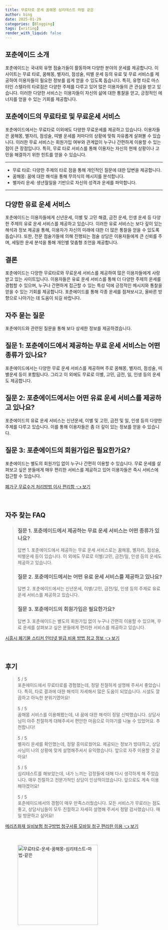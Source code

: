 ```yaml
---
title: 무료타로 운세 꿈해몽 심리테스트 마법 같은
author: bing
date: 2025-01-29
categories: [Blogging]
tags: [writing]
render_with_liquid: false
---
```



<h2 id='포춘에이드 소개'>포춘에이드 소개</h2>

<p>포춘에이드는 국내외 유명 점술가들이 활동하며 다양한 분야의 운세를 제공합니다. 이 사이트는 무료 타로, 꿈해몽, 별자리, 점성술, 띠별 운세 등의 유료 및 무료 서비스를 제공하여 이용자들이 필요한 정보를 쉽게 얻을 수 있도록 돕습니다. 특히, 유명 타로 마스터인 스텔라의 타로점은 다양한 주제를 다루고 있어 많은 이용자들의 큰 관심을 받고 있습니다. 이러한 다양한 서비스는 이용자들이 자신의 삶에 대한 통찰을 얻고, 긍정적인 에너지를 얻을 수 있는 기회를 제공합니다.</p>

<h2 id='무료타로와 무료운세 서비스'>포춘에이드의 무료타로 및 무료운세 서비스</h2>

<p>포춘에이드에서는 무료타로 이외에도 다양한 무료운세를 제공하고 있습니다. 이용자들은 꿈해몽, 별자리, 점성술, 띠별 운세를 저마다의 상황에 맞춰 자유롭게 살펴볼 수 있습니다. 이러한 무료 서비스는 회원가입 여부와 관계없이 누구나 간편하게 이용할 수 있는 점이 큰 장점입니다. 특히, 무료 타로 서비스를 통해 이용자는 자신의 현재 상황이나 고민을 해결하기 위한 힌트를 얻을 수 있습니다.</p>

<hr />

<ul>
    <li>무료 타로: 다양한 주제의 타로 점을 통해 개인적인 질문에 대한 답변을 제공합니다.</li>
    <li>꿈해몽: 꿈에 대한 해석을 통해 무의식의 메시지를 분석합니다.</li>
    <li>별자리 운세: 생년월일을 기반으로 자신의 성격과 운세를 파악합니다.</li>
</ul>

<hr />

<h2 id='유료 운세 서비스'>다양한 유료 운세 서비스</h2>

<p>포춘에이드는 이용자들에게 신년운세, 이별 및 고민 해결, 금전 운세, 인생 운세 등 다양한 주제의 유료 운세 서비스를 제공하고 있습니다. 이러한 유료 서비스는 보다 깊이 있는 해석과 정보 제공을 통해, 이용자가 자신의 미래에 대한 더 많은 통찰을 얻을 수 있도록 돕습니다. 또한, 전문 점술가들에 의해 진행되는 점술 상담은 이용자들에게 큰 신뢰를 주며, 세밀한 운세 분석을 통해 개인별 맞춤형 조언을 제공합니다.</p>

<h2 id='결론'>결론</h2>

<p>포춘에이드는 다양한 무료타로와 무료운세 서비스를 제공하여 많은 이용자들에게 사랑받고 있는 사이트입니다. 이용자들은 유료 운세 서비스를 통해 더 다양한 주제의 운세를 경험할 수 있으며, 누구나 간편하게 접근할 수 있는 특성 덕에 긍정적인 메시지와 통찰을 얻을 수 있는 기회를 제공합니다. 포춘에이드를 통해 각종 운세를 점쳐보시고, 올바른 방향으로 나아가는 데 도움이 되길 바랍니다.</p>

<h2 id='자주 묻는 질문'>자주 묻는 질문</h2>

<p>포춘에이드와 관련된 질문을 통해 보다 상세한 정보를 제공하겠습니다.</p>

<h2 id='질문1'>질문 1: 포춘에이드에서 제공하는 무료 운세 서비스는 어떤 종류가 있나요?</h2>

<p>포춘에이드에서는 다양한 무료 운세 서비스를 제공하며 주로 꿈해몽, 별자리, 점성술, 띠별운세 등이 포함됩니다. 그리고 이 외에도 무료로 이별, 고민, 금전, 일, 인생 등의 운세도 제공합니다.</p>

<h2 id='질문2'>질문 2: 포춘에이드에서는 어떤 유료 운세 서비스를 제공하고 있나요?</h2>

<p>포춘에이드의 유료 운세 서비스는 신년운세, 이별 및 고민, 금전 및 일, 인생 등의 다양한 주제를 다루고 있습니다. 이를 통해 이용자들은 좀 더 깊이 있는 정보를 얻을 수 있습니다.</p>

<h2 id='질문3'>질문 3: 포춘에이드의 회원가입은 필요한가요?</h2>

<p>포춘에이드는 별도의 회원가입 없이 누구나 간편히 이용할 수 있습니다. 무료 운세를 살펴보고 싶은 분들에게 매우 편리한 서비스를 제공하고 있어 이용자들은 즉시 서비스에 접근할 수 있습니다.</p>


<p><a class="click-button" title="폐가구 무료수거 처리방법 이사 편리함" href="https://purplelist.github.io/posts/%ED%8F%90%EA%B0%80%EA%B5%AC-%EB%AC%B4%EB%A3%8C%EC%88%98%EA%B1%B0-%EC%B2%98%EB%A6%AC%EB%B0%A9%EB%B2%95-%EC%9D%B4%EC%82%AC-%ED%8E%B8%EB%A6%AC%ED%95%A8/" rel="dofollow">폐가구 무료수거 처리방법 이사 편리함 👈 보기</a></p><br>
<h2 id='자주_찾는_FAQ'>자주 찾는 FAQ</h2>
<div itemscope="" itemtype="https://schema.org/FAQPage"> 
<blockquote> 
<div itemscope="" itemprop="mainEntity" itemtype="https://schema.org/Question"> 
<h3 itemprop="name">질문 1. 포춘에이드에서 제공하는 무료 운세 서비스는 어떤 종류가 있나요?</h3> 
<div itemscope="" itemprop="acceptedAnswer" itemtype="https://schema.org/Answer"> 
<span itemprop="text"> 
<p>답변 1. 포춘에이드에서 제공하는 무료 운세 서비스로는 꿈해몽, 별자리, 점성술, 띠별운세 등이 있습니다. 이 외에도 무료로 이별/고민, 금전/일, 인생 등의 운세도 제공하고 있습니다.</p> 
</span> 
</div> 
</div> 
<div itemscope="" itemprop="mainEntity" itemtype="https://schema.org/Question"> 
<h3 itemprop="name">질문 2. 포춘에이드에서는 어떤 유료 운세 서비스를 제공하고 있나요?</h3> 
<div itemscope="" itemprop="acceptedAnswer" itemtype="https://schema.org/Answer"> 
<span itemprop="text"> 
<p>답변 2. 포춘에이드에서는 신년운세, 이별/고민, 금전/일, 인생 등의 주제로 유료 운세 서비스를 제공하고 있습니다.</p> 
</span> 
</div> 
</div> 
<div itemscope="" itemprop="mainEntity" itemtype="https://schema.org/Question"> 
<h3 itemprop="name">질문 3. 포춘에이드의 회원가입은 필요한가요?</h3> 
<div itemscope="" itemprop="acceptedAnswer" itemtype="https://schema.org/Answer"> 
<span itemprop="text"> 
<p>답변 3. 포춘에이드는 별도의 회원가입 없이 누구나 간편히 이용할 수 있으며, 무료 운세를 살펴보고 싶은 분들에게 편리한 서비스를 제공하고 있습니다.</p> 
</span> 
</div> 
</div> 
</blockquote> 
</div>
<p><a class="click-button" title="시흥시 폐기물 스티커 인터넷 발급 비용 방법 참고 정보" href="https://purplelist.github.io/posts/%EC%8B%9C%ED%9D%A5%EC%8B%9C-%ED%8F%90%EA%B8%B0%EB%AC%BC-%EC%8A%A4%ED%8B%B0%EC%BB%A4-%EC%9D%B8%ED%84%B0%EB%84%B7-%EB%B0%9C%EA%B8%89-%EB%B9%84%EC%9A%A9-%EB%B0%A9%EB%B2%95-%EC%B0%B8%EA%B3%A0-%EC%A0%95%EB%B3%B4/" rel="dofollow">시흥시 폐기물 스티커 인터넷 발급 비용 방법 참고 정보 👈 보기</a></p><br>
<h2 id='후기'>후기</h2>
<div itemscope itemtype="https://schema.org/Product">
  <blockquote>
  <div itemprop="review" itemscope itemtype="https://schema.org/Review">
      <div itemprop="reviewRating" itemscope itemtype="https://schema.org/Rating"> <span itemprop="ratingValue">5</span> / <span itemprop="bestRating">5</span> </div>
      <span itemprop="reviewBody">포춘에이드에서 무료타로를 경험했는데, 정말 친절하게 설명해 주셔서 좋았습니다. 특히, 타로 결과에 대한 해석이 자세해서 많은 도움이 되었습니다. 시설도 깔끔하고 아늑한 분위기였어요!</span>
  </div>
  <br>
  <div itemprop="review" itemscope itemtype="https://schema.org/Review">
      <div itemprop="reviewRating" itemscope itemtype="https://schema.org/Rating"> <span itemprop="ratingValue">5</span> / <span itemprop="bestRating">5</span> </div>
      <span itemprop="reviewBody">꿈해몽 서비스를 이용해봤는데, 내 꿈에 대한 해석이 정말 신박했습니다. 상담사님이 아주 친절하게 대해주셔서 편안한 마음으로 이야기를 나눌 수 있었어요. 추천합니다!</span>
  </div>
  <br>
  <div itemprop="review" itemscope itemtype="https://schema.org/Review">
      <div itemprop="reviewRating" itemscope itemtype="https://schema.org/Rating"> <span itemprop="ratingValue">5</span> / <span itemprop="bestRating">5</span> </div>
      <span itemprop="reviewBody">별자리 운세를 확인했는데, 정말 흥미로웠어요. 제공되는 정보가 방대하고, 상담사님이 나의 상황에 맞게 설명해주셔서 유익했습니다. 앞으로 자주 이용할 것 같아요!</span>
  </div>
  <br>
  <div itemprop="review" itemscope itemtype="https://schema.org/Review">
      <div itemprop="reviewRating" itemscope itemtype="https://schema.org/Rating"> <span itemprop="ratingValue">5</span> / <span itemprop="bestRating">5</span> </div>
      <span itemprop="reviewBody">심리테스트를 해보았는데, 내가 느끼는 감정들에 대해 다시 생각하게 해 주었습니다. 매우 친절하고 전문가적인 상담이 인상적이었습니다. 앞으로도 계속 이용해야겠어요!</span>
  </div>
  <br>
  <div itemprop="review" itemscope itemtype="https://schema.org/Review">
      <div itemprop="reviewRating" itemscope itemtype="https://schema.org/Rating"> <span itemprop="ratingValue">5</span> / <span itemprop="bestRating">5</span> </div>
      <span itemprop="reviewBody">포춘에이드에서의 경험이 매우 만족스러웠습니다. 모든 서비스가 무료라는 점도 좋고, 상담사님들이 모두 친절하고 자세히 설명해 주셔서 정말 감사했습니다. 매일 방문하고 싶어요!</span>
  </div>
  </blockquote>
</div>
<p><a class="click-button" title="메리츠화재 실비보험 청구방법 청구서류 모바일 청구 편리한 이용" href="https://purplelist.github.io/posts/%EB%A9%94%EB%A6%AC%EC%B8%A0%ED%99%94%EC%9E%AC-%EC%8B%A4%EB%B9%84%EB%B3%B4%ED%97%98-%EC%B2%AD%EA%B5%AC%EB%B0%A9%EB%B2%95-%EC%B2%AD%EA%B5%AC%EC%84%9C%EB%A5%98-%EB%AA%A8%EB%B0%94%EC%9D%BC-%EC%B2%AD%EA%B5%AC-%ED%8E%B8%EB%A6%AC%ED%95%9C-%EC%9D%B4%EC%9A%A9/" rel="dofollow">메리츠화재 실비보험 청구방법 청구서류 모바일 청구 편리한 이용 👈 보기</a></p><br>
<figure class="image"><img src="https://purplelist.github.io/assets/img/thumbnail/무료타로-운세-꿈해몽-심리테스트-마법-같은.webp" alt="무료타로-운세-꿈해몽-심리테스트-마법-같은" width="256" height="256"></figure>